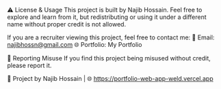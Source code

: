 ⚠️ License & Usage
This project is built by Najib Hossain. Feel free to explore and learn from it, but redistributing or using it under a different name without proper credit is not allowed.

If you are a recruiter viewing this project, feel free to contact me:
📧 Email: najibhossn@gmail.com
🌐 Portfolio: My Portfolio

📩 Reporting Misuse
If you find this project being misused without credit, please report it.

🔗 Project by Najib Hossain | 🌐 https://portfolio-web-app-weld.vercel.app
